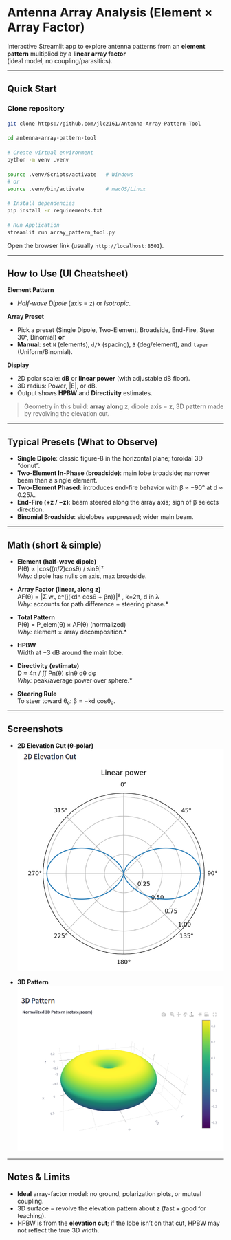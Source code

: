 # Antenna Array Analysis (Element × Array Factor)

Interactive Streamlit app to explore antenna patterns from an **element pattern** multiplied by a **linear array factor**  
(ideal model, no coupling/parasitics).

---

## Quick Start

### Clone repository
```bash
git clone https://github.com/jlc2161/Antenna-Array-Pattern-Tool

cd antenna-array-pattern-tool

# Create virtual environment
python -m venv .venv

source .venv/Scripts/activate   # Windows
# or
source .venv/bin/activate       # macOS/Linux

# Install dependencies
pip install -r requirements.txt

# Run Application
streamlit run array_pattern_tool.py

```

Open the browser link (usually `http://localhost:8501`).

---

## How to Use (UI Cheatsheet)

**Element Pattern**
- *Half-wave Dipole* (axis = z) or *Isotropic*.

**Array Preset**
- Pick a preset (Single Dipole, Two-Element, Broadside, End-Fire, Steer 30°, Binomial) **or**
- **Manual**: set `N` (elements), `d/λ` (spacing), `β` (deg/element), and `taper` (Uniform/Binomial).

**Display**
- 2D polar scale: **dB** or **linear power** (with adjustable dB floor).
- 3D radius: Power, |E|, or dB.
- Output shows **HPBW** and **Directivity** estimates.

> Geometry in this build: **array along z**, dipole axis = **z**, 3D pattern made by revolving the elevation cut.

---

## Typical Presets (What to Observe)

- **Single Dipole**: classic figure-8 in the horizontal plane; toroidal 3D “donut”.
- **Two-Element In-Phase (broadside)**: main lobe broadside; narrower beam than a single element.
- **Two-Element Phased**: introduces end-fire behavior with β ≈ −90° at d ≈ 0.25λ.
- **End-Fire (+z / −z)**: beam steered along the array axis; sign of β selects direction.
- **Binomial Broadside**: sidelobes suppressed; wider main beam.

---

## Math (short & simple)

- **Element (half-wave dipole)**  
  P(θ) ∝ |cos((π/2)cosθ) / sinθ|²  
  *Why:* dipole has nulls on axis, max broadside.

- **Array Factor (linear, along z)**  
  AF(θ) = |Σ wₙ e^{j(kdn cosθ + βn)}|² , k=2π, d in λ  
  *Why:* accounts for path difference + steering phase.*

- **Total Pattern**  
  P(θ) = P_elem(θ) × AF(θ) (normalized)  
  *Why:* element × array decomposition.*

- **HPBW**  
  Width at −3 dB around the main lobe.

- **Directivity (estimate)**  
  D ≈ 4π / ∫∫ Pn(θ) sinθ dθ dφ  
  *Why:* peak/average power over sphere.*

- **Steering Rule**  
  To steer toward θ₀: β = −kd cosθ₀.

---

## Screenshots

- **2D Elevation Cut (θ-polar)**
![2D Dipole Pattern](screenshots/2D%20Dipole.png)


- **3D Pattern**
![3D Dipole Pattern](screenshots/3D%20Dipole.png)

---

## Notes & Limits

- **Ideal** array-factor model: no ground, polarization plots, or mutual coupling.
- 3D surface = revolve the elevation pattern about z (fast + good for teaching).
- HPBW is from the **elevation cut**; if the lobe isn’t on that cut, HPBW may not reflect the true 3D width.
